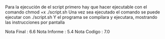 Para la ejecución de el script primero hay que hacer ejecutable con el comando
chmod +x ./script.sh
Una vez sea ejecutado el comando se puede ejecutar con
./script.sh
Y el programa se compilara y ejecutara, mostrando las instrucciones por pantalla

Nota Final : 6.6
Nota Informe : 5.4
Nota Codigo : 7.0
